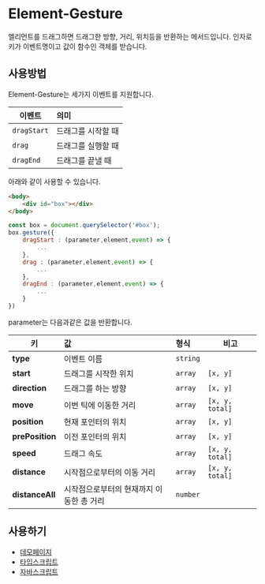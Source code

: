 # Element-Gesture
엘리먼트를 드래그하면 드래그한 방향, 거리, 위치등을 반환하는 메서드입니다. 인자로 키가 이벤트명이고 값이 함수인 객체를 받습니다.

## 사용방법
Element-Gesture는 세가지 이벤트를 지원합니다.

| 이벤트     | 의미            |
| ---------|:--------------  |
| `dragStart`| 드래그를 시작할 때 |
| `drag`     | 드래그를 실행할 때 |
| `dragEnd`  | 드래그를 끝낼 때   |

아래와 같이 사용할 수 있습니다.


```HTML
<body>
    <div id="box"></div>
</body>
```
```js
const box = document.querySelector('#box');
box.gesture({
    dragStart : (parameter,element,event) => {
        ...
    },
    drag : (parameter,element,event) => {
        ...
    },
    dragEnd : (parameter,element,event) => {
        ...
    }
})
```
parameter는 다음과같은 값을 반환합니다.

| 키 | 값 | 형식 |비고|
|---|:---|:----|---|
|**type**|이벤트 이름|`string`||
|**start**|드래그를 시작한 위치|`array`| `[x, y]` |
|**direction**|드래그를 하는 방향|`array`| `[x, y]` |
|**move**|이번 틱에 이동한 거리|`array`| `[x, y, total]` |
|**position**|현재 포인터의 위치|`array`| `[x, y]` |
|**prePosition**|이전 포인터의 위치|`array`| `[x, y]` |
|**speed**|드래그 속도|`array`| `[x, y, total]` |
|**distance**|시작점으로부터의 이동 거리|`array`| `[x, y, total]` |
|**distanceAll**|시작점으로부터의 현재까지 이동한 총 거리|`number`||


## 사용하기
- [데모페이지](https://bbggkkk.github.io/Element-Gesture/)
- [타입스크립트](https://github.com/bbggkkk/Element-Gesture/blob/master/src/elementGesture.ts)
- [자바스크립트](https://github.com/bbggkkk/Element-Gesture/blob/master/dist/elementGesture.js)